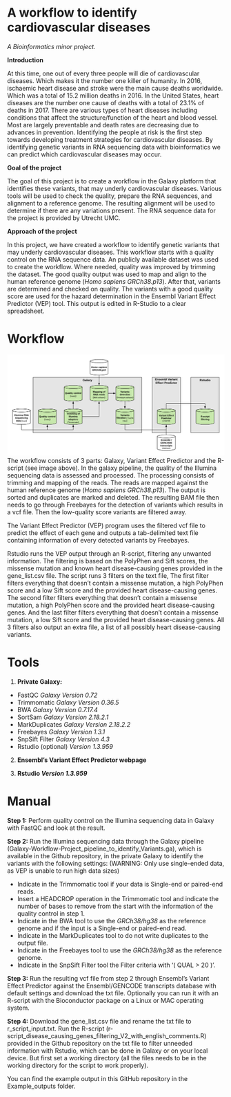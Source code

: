 # A workflow to identify cardiovascular diseases
*A Bioinformatics minor project.*



**Introduction**

At this time, one out of every three people will die of cardiovascular diseases. Which makes it the number one killer of humanity. In 2016, ischaemic heart disease and stroke were the main cause deaths worldwide. Which was a total of 15.2 million deaths in 2016. In the United States, heart diseases are the number one cause of deaths with a total of 23.1% of deaths in 2017. There are various types of heart diseases including conditions that affect the structure/function of the heart and blood vessel. Most are largely preventable and death rates are decreasing due to advances in prevention. Identifying the people at risk is the first step towards developing treatment strategies for cardiovascular diseases. By identifying genetic variants in RNA sequencing data with bioinformatics we can predict which cardiovascular diseases may occur. 

**Goal of the project**

The goal of this project is to create a workflow in the Galaxy platform that identifies these variants, that may underly cardiovascular diseases. Various tools will be used to check the quality, prepare the RNA sequences, and alignment to a reference genome. The resulting alignment will be used to determine if there are any variations present. The RNA sequence data for the project is provided by Utrecht UMC.

**Approach of the project**

In this project, we have created a workflow to identify genetic variants that may underly cardiovascular diseases. This workflow starts with a quality control on the RNA sequence data. An publicly available dataset was used to create the workflow. Where needed, quality was improved by trimming the dataset. The good quality output was used to map and align to the human reference genome (*Homo sapiens GRCh38.p13*). After that, variants are determined and checked on quality. The variants with a good quality score are used for the hazard determination in the Ensembl Variant Effect Predictor (VEP) tool. This output is edited in R-Studio to a clear spreadsheet. 



# Workflow
![](Flowchart_project.png)
The workflow consists of 3 parts: Galaxy, Variant Effect Predictor and the R-script (see image above). 
In the galaxy pipeline, the quality of the Illumina sequencing data is assessed and processed. The processing consists of trimming and mapping of the reads. The reads are mapped against the human reference genome (*Homo sapiens GRCh38.p13*). The output is sorted and duplicates are marked and deleted. The resulting BAM file then needs to go through Freebayes for the detection of variants which results in a vcf file. Then the low-quality score variants are filtered away.

The Variant Effect Predictor (VEP) program uses the filtered vcf file to predict the effect of each gene and outputs a tab-delimited text file containing information of every detected variants by Freebayes. 

Rstudio runs the VEP output through an R-script, filtering any unwanted information. The filtering is based on the PolyPhen and Sift scores, the missense mutation and known heart disease-causing genes provided in the gene_list.csv file. The script runs 3 filters on the text file, The first filter filters everything that doesn’t contain a missense mutation, a high PolyPhen score and a low Sift score and the provided heart disease-causing genes. The second filter filters everything that doesn’t contain a missense mutation, a high PolyPhen score and the provided heart disease-causing genes. And the last filter filters everything that doesn’t contain a missense mutation, a low Sift score and the provided heart disease-causing genes.
All 3 filters also output an extra file, a list of all possibly heart disease-causing variants.

# Tools
1) **Private Galaxy:**
 - FastQC             *Galaxy Version 0.72*
 - Trimmomatic        *Galaxy Version 0.36.5*
 - BWA                *Galaxy Version 0.7.17.4*
 - SortSam            *Galaxy Version 2.18.2.1*
 - MarkDuplicates     *Galaxy Version 2.18.2.2*
 - Freebayes          *Galaxy Version 1.3.1*
 - SnpSift Filter     *Galaxy Version 4.3*
 - Rstudio (optional) *Version 1.3.959*

2) **Ensembl’s Variant Effect Predictor webpage**

3) **Rstudio *Version 1.3.959***

# Manual
**Step 1:**
Perform quality control on the Illumina sequencing data in Galaxy with FastQC and look at the result.

**Step 2:**
Run the  Illumina sequencing data through the Galaxy pipeline (Galaxy-Workflow-Project_pipeline_to_identify_Variants.ga), which is available in the Github repository, in the private Galaxy to identify the variants with the following settings:
(WARNING: Only use single-ended data, as VEP is unable to run high data sizes)
 - Indicate in the Trimmomatic tool if your data is Single-end or paired-end reads.
 - Insert a HEADCROP operation in the Trimmomatic tool and indicate the number of bases to remove from the start with the information of the quality control in step 1.
 - Indicate in the BWA tool to use the *GRCh38/hg38* as the reference genome and if the input is a Single-end or paired-end read.
 - Indicate in the MarkDuplicates tool to do not write duplicates to the output file.
 - Indicate in the Freebayes tool to use the *GRCh38/hg38* as the reference genome.
 - Indicate in the SnpSift Filter tool the Filter criteria with ‘( QUAL > 20 )’.

**Step 3:**
Run the resulting vcf file from step 2 through Ensembl’s Variant Effect Predictor against the Ensembl/GENCODE transcripts database with default settings and download the txt file. Optionally you can run it with an R-script with the Bioconductor package on a Linux or MAC operating system.

**Step 4:**
Download the gene_list.csv file and rename the txt file to r_script_input.txt.
Run the R-script (r-script_disease_causing_genes_filtering_V2_with_english_comments.R) provided in the Github repository on the txt file to filter unneeded information with Rstudio, which can be done in Galaxy or on your local device. But first set a working directory (all the files needs to be in the working directory for the script to work properly). 



You can find the example output in this GitHub repository in the Example_outputs folder.


